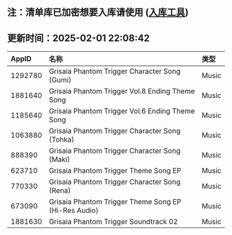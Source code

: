 ## 注：清单库已加密想要入库请使用 ([入库工具](https://github.com/BlankTMing/ManifestAutoUpdate/releases))

## 更新时间：2025-02-01 22:08:42
| AppID | 名称 | 类型  |
| :-------------------- | :----------------------------- | :----------- |
| 1292780 | Grisaia Phantom Trigger Character Song (Gumi)| Music |
| 1881640 | Grisaia Phantom Trigger Vol.8 Ending Theme Song| Music |
| 1185640 | Grisaia Phantom Trigger Vol.6 Ending Theme Song| Music |
| 1063880 | Grisaia Phantom Trigger Character Song (Tohka)| Music |
| 888390 | Grisaia Phantom Trigger Character Song (Maki)| Music |
| 623710 | Grisaia Phantom Trigger Theme Song EP| Music |
| 770330 | Grisaia Phantom Trigger Character Song (Rena)| Music |
| 673090 | Grisaia Phantom Trigger Theme Song EP (Hi-Res Audio)| Music |
| 1881630 | Grisaia Phantom Trigger Soundtrack 02| Music |
